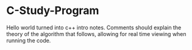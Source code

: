 # C-Study-Program
Hello world turned into c++ intro notes. Comments should explain the theory of the algorithm that follows, allowing for real time viewing when running the code.
